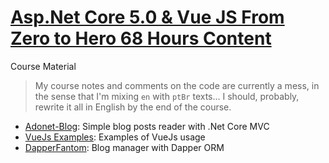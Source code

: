 # [Asp.Net Core 5.0 & Vue JS From Zero to Hero 68 Hours Content](https://www.udemy.com/course/aspnet-core-50-vue-js-from-zero-to-hero-68-hours-content/)

Course Material

> My course notes and comments on the code are currently a mess, in the sense
> that I'm mixing `en` with `ptBr` texts... I should, probably, rewrite it all
> in English by the end of the course.

-   [Adonet-Blog](Adonet-Blog): Simple blog posts reader with .Net Core MVC
-   [VueJs Examples](VueJs_Examples): Examples of VueJs usage
-   [DapperFantom](DapperFantom): Blog manager with Dapper ORM
